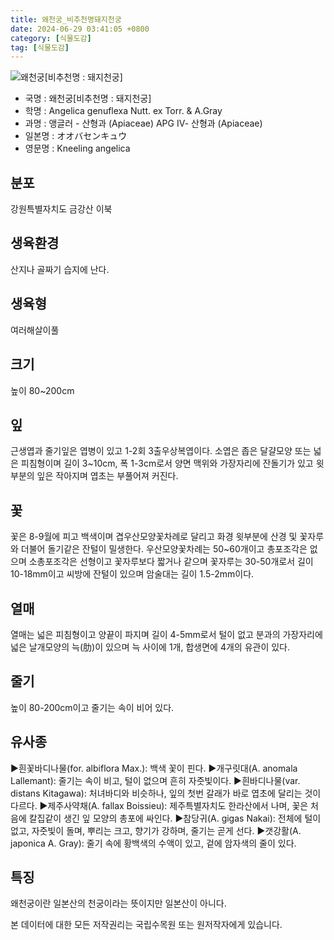 ```yaml
---
title: 왜천궁_비추천명돼지천궁
date: 2024-06-29 03:41:05 +0800
category: [식물도감]
tag: [식물도감]
---
```




![왜천궁[비추천명 : 돼지천궁]](/fileUpload/plants/basic/Umbelliferae/Angelica/7319/7319_1_th2.jpg)
- 국명 : 왜천궁[비추천명 : 돼지천궁]
- 학명 : Angelica genuflexa Nutt. ex Torr. & A.Gray
- 과명 : 앵글러 - 산형과 (Apiaceae) APG Ⅳ- 산형과 (Apiaceae)
- 일본명 : オオバセンキュウ
- 영문명 : Kneeling angelica


## 분포
강원특별자치도 금강산 이북
## 생육환경
산지나 골짜기 습지에 난다.
## 생육형
여러해살이풀 
## 크기
높이 80~200cm
## 잎
근생엽과 줄기잎은 엽병이 있고 1-2회 3출우상복엽이다. 소엽은 좁은 달걀모양 또는 넓은 피침형이며 길이 3~10cm, 폭 1-3cm로서 양면 맥위와 가장자리에 잔돌기가 있고 윗부분의 잎은 작아지며 엽초는 부풀어져 커진다.
## 꽃
꽃은 8-9월에 피고 백색이며 겹우산모양꽃차례로 달리고 화경 윗부분에 산경 및 꽃자루와 더불어 돌기같은 잔털이 밀생한다. 우산모양꽃차례는 50~60개이고 총포조각은 없으며 소총포조각은 선형이고 꽃자루보다 짧거나 같으며 꽃자루는 30-50개로서 길이 10-18mm이고 씨방에 잔털이 있으며 암술대는 길이 1.5-2mm이다.
## 열매
열매는 넓은 피침형이고 양끝이 파지며 길이 4-5mm로서 털이 없고 분과의 가장자리에 넓은 날개모양의 늑(肋)이 있으며 늑 사이에 1개, 합생면에 4개의 유관이 있다.
## 줄기
높이 80-200cm이고 줄기는 속이 비어 있다.
## 유사종
▶흰꽃바디나물(for. albiflora Max.): 백색 꽃이 핀다.▶개구릿대(A. anomala Lallemant): 줄기는 속이 비고, 털이 없으며 흔히 자줏빛이다. ▶흰바디나물(var. distans Kitagawa): 처녀바디와 비슷하나, 잎의 첫번 갈래가 바로 엽초에 달리는 것이 다르다.▶제주사약채(A. fallax Boissieu): 제주특별자치도 한라산에서 나며, 꽃은 처음에 칼집같이 생긴 잎 모양의 총포에 싸인다.▶참당귀(A. gigas Nakai): 전체에 털이 없고, 자줏빛이 돌며, 뿌리는 크고, 향기가 강하며, 줄기는 곧게 선다. ▶갯강활(A. japonica A. Gray): 줄기 속에 황백색의 수액이 있고, 겉에 암자색의 줄이 있다. 
## 특징
왜천궁이란 일본산의 천궁이라는 뜻이지만 일본산이 아니다.






본 데이터에 대한 모든 저작권리는 국립수목원 또는 원저작자에게 있습니다.
